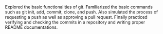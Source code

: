 Explored the basic functionalities of git. 
Familiarized the basic commands such as git init, add, commit, clone, and push. 
Also simulated the process of requesting a push as well as approving a pull request.
Finally practiced verifying and checking the commits in a repository and writing proper README documentations.

